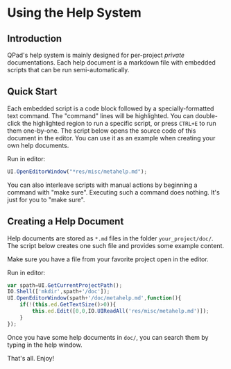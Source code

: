 # Using the Help System

## Introduction

QPad's help system is mainly designed for per-project *private* documentations. Each help document is a markdown file with embedded scripts that can be run semi-automatically.

## Quick Start

Each embedded script is a code block followed by a specially-formatted text command. The "command" lines will be highlighted. You can double-click the highlighted region to run a specific script, or press `CTRL+E` to run them one-by-one. The script below opens the source code of this document in the editor. You can use it as an example when creating your own help documents.

Run in editor:
```js
UI.OpenEditorWindow("*res/misc/metahelp.md");
```

You can also interleave scripts with manual actions by beginning a command with "make sure". Executing such a command does nothing. It's just for you to "make sure".

## Creating a Help Document

Help documents are stored as `*.md` files in the folder `your_project/doc/`. The script below creates one such file and provides some example content.

Make sure you have a file from your favorite project open in the editor.

Run in editor:
```js
var spath=UI.GetCurrentProjectPath();
IO.Shell(['mkdir',spath+'/doc']);
UI.OpenEditorWindow(spath+'/doc/metahelp.md',function(){
	if(!(this.ed.GetTextSize()>0)){
		this.ed.Edit([0,0,IO.UIReadAll('res/misc/metahelp.md')]);
	}
});
```

Once you have some help documents in `doc/`, you can search them by typing in the help window.

That's all. Enjoy!
